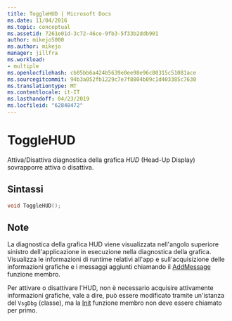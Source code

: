 ```yaml
---
title: ToggleHUD | Microsoft Docs
ms.date: 11/04/2016
ms.topic: conceptual
ms.assetid: 7261e01d-3c72-46ce-9fb3-5f33b2ddb901
author: mikejo5000
ms.author: mikejo
manager: jillfra
ms.workload:
- multiple
ms.openlocfilehash: cb05bb6a424b5639e0ee98e96c80315c51081ace
ms.sourcegitcommit: 94b3a052fb1229c7e7f8804b09c1d403385c7630
ms.translationtype: MT
ms.contentlocale: it-IT
ms.lasthandoff: 04/23/2019
ms.locfileid: "62848472"
---
```

# <a name="togglehud"></a>ToggleHUD
Attiva/Disattiva diagnostica della grafica *HUD* (Head-Up Display) sovrapporre attiva o disattiva.

## <a name="syntax"></a>Sintassi

```C++
void ToggleHUD();
```

## <a name="remarks"></a>Note
 La diagnostica della grafica HUD viene visualizzata nell'angolo superiore sinistro dell'applicazione in esecuzione nella diagnostica della grafica. Visualizza le informazioni di runtime relativi all'app e sull'acquisizione delle informazioni grafiche e i messaggi aggiunti chiamando il [AddMessage](addmessage.md) funzione membro.

 Per attivare o disattivare l'HUD, non è necessario acquisire attivamente informazioni grafiche, vale a dire, può essere modificato tramite un'istanza del `VsgDbg` (classe), ma la [Init](init.md) funzione membro non deve essere chiamato per primo.